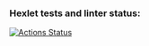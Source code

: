 ### Hexlet tests and linter status:
[![Actions Status](https://github.com/wyatkins/python-project-49/workflows/hexlet-check/badge.svg)](https://github.com/wyatkins/python-project-49/actions)